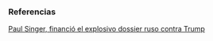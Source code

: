 <!-- TITLE: Paul Singer -->
<!-- SUBTITLE: A quick summary of Paul Singer -->

### Referencias
[Paul Singer, financió el explosivo dossier ruso contra Trump](http://www.lapoliticaonline.com/nota/109258-paul-singer-financio-el-explosivo-dossier-ruso-contra-trump/)